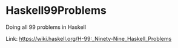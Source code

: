 # Haskell99Problems
Doing all 99 problems in Haskell

Link: https://wiki.haskell.org/H-99:_Ninety-Nine_Haskell_Problems
